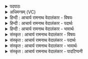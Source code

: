 <details><summary>पदपाठः</summary>

य꣢म्। वृ꣣त्रे꣡षु꣢। क्षि꣣त꣡यः꣣। स्प꣡र्ध꣢꣯मानाः। यम्। यु꣣क्ते꣡षु꣢। तु꣣र꣡य꣢न्तः। ह꣡व꣢꣯न्ते। यम्। शू꣡र꣢꣯सातौ। शू꣡र꣢꣯। सा꣣तौ। य꣢म्। अ꣣पा꣢म्। उ꣡प꣢꣯ज्मन्। उ꣡प꣢꣯। ज्म꣣न्। य꣢म्। वि꣡प्रा꣢꣯सः। वि। प्रा꣣सः। वाज꣡य꣢न्ते। सः। इ꣡न्द्रः꣢꣯। ३३७।
</details>

<details><summary>अधिमन्त्रम् (VC)</summary>

- इन्द्रः
- वामदेवो गौतमः
- त्रिष्टुप्
- धैवतः
- ऐन्द्रं काण्डम्
</details>

<details><summary>हिन्दी : आचार्य रामनाथ वेदालंकार - विषयः</summary>

अगले मन्त्र में इन्द्र का परिचय प्रस्तुत किया गया है।
</details>

<details><summary>हिन्दी : आचार्य रामनाथ वेदालंकार - पदार्थः</summary>

पदार्थान्वयभाषाः -  प्रथम—राजा के पक्ष में। (वृत्रेषु) अविद्या, भ्रष्टाचार आदियों के व्याप्त हो जाने पर (स्पर्धमानाः) उन पर विजय पाना चाहते हुए (क्षितयः) प्रजाजन (यं हवन्ते) जिस जननायक को पुकारते हैं, (युक्तेषु) किन्हीं महान् कर्मों के प्रारम्भ करने पर (तुरयन्तः) कार्यसिद्धि के लिए शीघ्रता करते हुए प्रजाजन (यं हवन्ते) जिस कार्यसाधक को पुकारते हैं, (शूरसातौ) शूरों को विजयोपलब्धि करानेवाले संग्राम में (यं हवन्ते) जिस वीर को पुकारते हैं, (अपाम्) सरोवर, नहर आदियों के (उपज्मन्) निर्माण के लिए (यं हवन्ते) जिस राष्ट्रनिर्माता को पुकारते हैं, (विप्रासः) ज्ञानी ब्राह्मण लोग (यं वाजयन्ते) जिसे अपना परामर्श देकर बलवान् करते हैं, (सः) वह दुःखविदारक, सुखप्रदाता राजा (इन्द्रः) इन्द्र कहाता है ॥ द्वितीय—परमात्मा के पक्ष में। (वृत्रेषु) योगमार्ग में व्याधि, स्त्यान, संशय, प्रमाद, आलस्य आदि विघ्नों के उपस्थित होने पर (स्पर्धमानाः) उन्हें जीतने की इच्छावाले योगीजन (यं हवन्ते) जिस सहायक को पुकारते हैं, (युक्तेषु) इन्द्रिय, मन, प्राण आदियों के योग में लग जाने पर (तुरयन्तः) योगसिद्धि पाने के लिए शीघ्रता करते हुए योगीजन (यं हवन्ते) जिस सिद्धिप्रदाता को पुकारते हैं, (शूरसातौ) आन्तरिक देवासुर-संग्राम के उपस्थित होने पर (यं हवन्ते) जिस विजयप्रदाता को पुकारते हैं, (अपाम्) प्राणों के (उपज्मन्) उपरले-उपरले चक्र में चंक्रमण करने के निमित्त (यं हवन्ते) जिस योगक्रियाओं में सहायक को पुकारते हैं, (यम्) और जिसकी (विप्रासः) ज्ञानी योगीजन (वाजयन्ते) अर्चना करते हैं, (सः) वह धारणा-ध्यान-समाधि से प्राप्तव्य परमेश्वर (इन्द्रः) इन्द्र कहलाता है ॥६॥ इस मन्त्र में श्लेषालङ्कार है ॥६॥
</details>

<details><summary>हिन्दी : आचार्य रामनाथ वेदालंकार - भावार्थः</summary>

भावार्थभाषाः -  वेदों में इन्द्र नाम से जिसका बहुत स्थानों पर वर्णन है, वह विघ्नविदारक, आरम्भ किये कार्यों में सिद्धिप्रदायक, देवासुरसंग्रामों में विजयप्रदाता, जलधाराओं को प्रवाहित करानेवाला, ज्ञानीजनों की स्तुति का पात्र ब्रह्माण्ड में परमेश्वर तथा राष्ट्र में राजा है। उनकी यथायोग्य उपासना प्रार्थना और सत्कार से अभीष्ट लाभ सबको उनसे प्राप्त करने चाहिएँ ॥६॥ इस मन्त्र पर विवरणकार ने यह अपनी कल्पना से ही घड़ा हुआ इतिहास लिखा है कि इन्द्र के अत्यन्त भक्त होने के कारण इन्द्र का रूप धारण किये हुए वामदेव ऋषि को जब असुर पकड़कर मारने लगे तब वह इस मन्त्र को कह रहा है कि इन्द्र मैं नहीं हूँ, इन्द्र तो ऐसा-ऐसा है। इसी प्रकार का इतिहास ‘स जनास इन्द्रः’ इस प्रकार इन्द्र का परिचय देनेवाले, गृत्समद ऋषि से दृष्ट ऋग्वेदीय द्वितीय मण्डल के १२वें सूक्त पर गृत्समद के नाम से किन्हीं लोगों ने कल्पित कर लिया था, जो सायण के ऋग्वेदभाष्य में उद्धृत है। यह सब प्रामाणिक नहीं है, किन्तु कथाकारों का लीलाविलास है ॥
</details>

<details><summary>संस्कृत : आचार्य रामनाथ वेदालंकार - विषयः</summary>

अथेन्द्रस्य परिचयः प्रस्तूयते।
</details>

<details><summary>संस्कृत : आचार्य रामनाथ वेदालंकार - पदार्थः</summary>

पदार्थान्वयभाषाः -  प्रथमः—राजपरः। (वृत्रेषु) अविद्याभ्रष्टाचारादिषु व्याप्तेषु (स्पर्द्धमानाः) विजिगीषमाणाः (क्षितयः) प्रजाजनाः। क्षितय इति मनुष्यनामसु पठितम्। निघं० २।३। (यं हवन्ते) यं जननायकम् आह्वयन्ति, (युक्तेषु) आरब्धेषु केषुचिन्महत्सु कर्मसु (तुरयन्तः१) कार्यसिद्ध्यर्थं त्वरमाणाः प्रजाजनाः (यं हवन्ते) यं कार्यसाधकम् आह्वयन्ति, (शूरसातौ) शूराणां वीरक्षत्रियाणां सातिः विजयप्राप्तिर्यस्मिन् तस्मिन् संग्रामे उपस्थिते सति। शूरसातौ इति संग्रामनामसु पठितम्। निघं० २।१७। (यम् हवन्ते) यं वीरम् आह्वयन्ति, (अपाम्) कुल्यासरोवरादीनाम् (उपज्मन्२) उपज्मनि उपप्राप्तौ। उप पूर्वाज्जमतेर्गतिकर्मण एतद् रूपम्। निमित्तार्थे सप्तमी। ‘सुपां सुलुक्। अ० ७।१।३९’ इति सप्तम्या लुक्। (यं हवन्ते) यं राष्ट्रनिर्मातारम् आह्वयन्ति, (विप्रासः) ज्ञानिनो ब्राह्मणाः (यं वाजयन्ते) यं स्वपरामर्शदानेन बलिनं कुर्वन्ति। (सः) असौ दुःखविदारकः सुखप्रदो राजा (इन्द्रः) इन्द्रः प्रोच्यते ॥ अथ द्वितीयः—परमात्मपरः। (वृत्रेषु) योगमार्गे व्याधिस्त्यानसंशय- प्रमादालस्यादिषु विघ्नेषु उपस्थितेषु (स्पर्द्धमानाः) तान् विजिगीषमाणाः योगिजनाः (यं हवन्ते) यं सहायकम् आह्वयन्ति, (युक्तेषु) इन्द्रियमनः—प्राणादिषु योगयुक्तेषु सत्सु (तुरयन्तः) योगसिद्ध्यर्थं त्वरमाणाः योगिनः (यं हवन्ते) यं सिद्धिप्रदातारम् आह्वयन्ति, (शूरसातौ) आभ्यन्तरे देवासुरसंग्रामे उपस्थिते (यं हवन्ते) यं विजयप्रदातारम् आह्वयन्ति, (अपाम्) प्राणानाम्। प्राणा वा आपः। तै० ३।२।५।२, तां ब्रा० ९।९।४। आपो वै प्राणाः। श० ब्रा० ३।८।२।४ इति प्रामाण्यात्। (उपज्मन्) ऊर्ध्वोर्ध्वचक्रचङ्क्रमणनिमित्ताय (यं हवन्ते) यं योगक्रियासु सहायकम् आह्वयन्ति, (यम्) यं च (विप्रासः) ज्ञानिनो योगिजनाः (वाजयन्ते) अर्चन्ति। वाजयतिः अर्चतिकर्मा। निघं० ३।१४। (सः) असौ धारणाध्यानसमाधिलभ्यः परमेश्वरः (इन्द्रः) इन्द्रः उच्यते ॥६॥ अत्र श्लेषालङ्कारः ॥६॥
</details>

<details><summary>संस्कृत : आचार्य रामनाथ वेदालंकार - भावार्थः</summary>

भावार्थभाषाः -  वेदेष्विन्द्रनाम्ना यस्य बहुशो वर्णनं वर्वर्ति स खलु विघ्नविदारकः, प्रारब्धकार्येषु सिद्धिप्रदायको, देवासुरसंग्रामेषु विजयप्रदाता, जलधाराणां प्रवाहयिता, विप्राणां स्तुतिपात्रभूतो ब्रह्माण्डे परमेश्वरो राष्ट्रे वा राजा विद्यते। तयोर्यथायोग्यमुपासनया प्रार्थनया सत्कारेण चाभीष्टलाभाः सर्वैः ताभ्यां प्राप्तव्याः ॥६॥ अत्र इन्द्रस्यातिभक्ततया इन्द्ररूपमास्थितः असुरैर्गृहीतो हन्यमानः वामदेवः आह इति विवरणकृत् स्वकल्पनाप्रसूतमितिवृत्तं प्रोवाच। तादृशमेवेतिवृत्तं गृत्समदेन ऋषिणा दृष्टस्य ऋग्वेदीयस्य ‘स जनास इन्द्रः’ इतीन्द्रपरिचयं प्रस्तुवानस्य द्वितीयमण्डलस्थद्वादशसूक्तस्य विषये गृत्समदनाम्मा कैश्चित् कल्पितमस्ति, यत् सायणीये ऋग्वेदभाष्ये समुद्धृतं विलोक्यते। तत्सर्वं न प्रामाणिकं, किन्तु कथाकाराणां लीलाविलसितमेवेति मन्तव्यम् ॥
</details>

<details><summary>संस्कृत : आचार्य रामनाथ वेदालंकार - पादटिप्पनी</summary>

टिप्पणी:   १. तुरयन्तः त्वरमाणाः हिंसन्तो वा शत्रून्—इति वि०। २. अपाम् उपज्मन्। उप पूर्वस्य अज गतिक्षेपणयोरित्यस्येदं रूपम्। आपः समीपे यस्मिन् काले आगच्छन्ति सः अपामुपज्मा वर्षाकालः तस्मिन् अपाम् उपज्मे। उदकार्थं वर्षाकाले यमाह्वयन्तीत्यभिप्रायः—इति वि०। अपाम् उपज्मन् उपगमने प्राप्तौ, वृष्ट्यर्थमित्यर्थः—इति भ०।
</details>